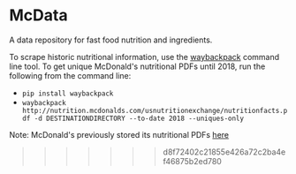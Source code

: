 # McData

A data repository for fast food nutrition and ingredients. 

To scrape historic nutritional information, use the [waybackpack](https://github.com/jsvine/waybackpack) command line tool. To get unique McDonald's nutritional PDFs until 2018, run the following from the command line:

- `pip install waybackpack`
- `waybackpack http://nutrition.mcdonalds.com/usnutritionexchange/nutritionfacts.pdf -d DESTINATIONDIRECTORY --to-date 2018 --uniques-only`

Note: McDonald's previously stored its nutritional PDFs [here](http://nutrition.mcdonalds.com/getnutrition/nutritionfacts.pdf) 
>>>>>>> d8f72402c21855e426a72c2ba4ef46875b2ed780
